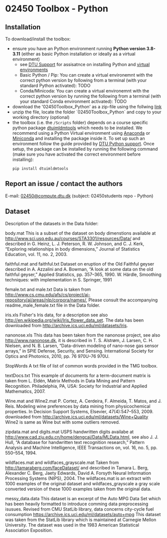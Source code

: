 # 02450 Toolbox - Python

## Installation
To download/install the toolbox:

* ensure you have an Python environment running **Python version 3.8-3.11** (either as basic Python installation or ideally as a virtual environment)
  - see [DTU Support](https://pythonsupport.dtu.dk/) for assisatnce on installing Python and [virtual environments](https://pythonsupport.dtu.dk/python/environments.html#python-environments)
  - Basic Python / Pip: You can create a virtual environemnt with the correct python version by following from a terminal (with your standard Python activated): TODO
  - Conda/Minicoda: You can create a virtual environemnt with the correct python version by running the following from a terminal (with your standard Conda environment activated): TODO  
*  download the '02450Toolbox_Python' as a zip-file using the follwing [link](
https://lab.compute.dtu.dk/02450/02450students/-/archive/main/02450students-main.zip?path=exercises/02450Toolbox_Python)
* unzip the file, locate the folder ´02450Toolbox_Python´ and copy to your working directory (optional)
* the toolbox (i.e. the `/Scripts` folder) depends on a course specific python package [dtuimldmtools](https://pypi.org/project/dtuimldmtools/) which needs to be installed. We recommend using a Python Virtual environment using [Anaconda](https://www.anaconda.com/download/) or [Miniconda](https://docs.conda.io/projects/miniconda/en/latest/miniconda-install.html) and installing the package inside it. To set up such an environment follow the guide provided by [DTU Python support](https://pythonsupport.dtu.dk/python/install-conda.html). Once setup, the package can be installed by running the following command (make sure you have activated the correct environment before installing):
  ```
  pip install dtuimldmtools
  ```

## Report an issue / contact the authors
E-mail: 02450@compute.dtu.dk (subject: 02450students repo - Python)

## Dataset
Description of the datasets in the Data folder:

body.mat
This is a subset of the dataset on body dimenstions available at http://www.sci.usq.edu.au/courses/STA3301/resources/Data/ 
and described in 
G. Heinz, L. J. Peterson, R. W. Johnson, and C. J. Kerk, “Exploring relationships in body dimensions,” Journal of Statistics Education, vol. 11, no. 2, 2003.

faithful.mat and faithful.txt
Dataset on eruption of the Old Faithful geyser described in
A. Azzalini and A. Bowman, “A look at some data on the old faithful geyser,” Applied Statistics, pp. 357–365, 1990.
W. Härdle, Smoothing techniques: with implementation in S. Springer, 1991

female.txt and male.txt
Data is taken from http://www.cs.cmu.edu/afs/cs/project/ai-repository/ai/areas/nlp/corpora/names/,
Please consult the accompanying readme_male_female.txt file in the Data folder.

iris.xls
Fisher's Iris data, for a description see also http://en.wikipedia.org/wiki/Iris_flower_data_set. The data has been downloaded from http://archive.ics.uci.edu/ml/datasets/Iris.

nanonose.xls
This data has been taken from the nanonose project, see also http://www.nanonose.dk, it is described in 
T. S. Alstrøm, J. Larsen, C. H. Nielsen, and N. B. Larsen, “Data-driven modeling of nano-nose gas sensor arrays,” in SPIE Defense, Security, and Sensing. International Society for Optics and Photonics, 2010, pp. 76 970U–76 970U.

StopWords
A txt file of list of common words provided in the TMG toolbox.

textDocs.txt
This example of documents for a term-document matrix is taken from 
L. Eldén, Matrix Methods in Data Mining and Pattern Recognition. Philadelphia, PA, USA: Society for Industrial and Applied Mathematics, 2007.

Wine.mat and Wine2.mat
P. Cortez, A. Cerdeira, F. Almeida, T. Matos, and J. Reis. Modeling wine preferences by data mining from physicochemical properties. In Decision Support Systems, Elsevier, 47(4):547–553, 2009.
downloaded from http://archive.ics.uci.edu/ml/datasets/Wine+Quality
Wine2 is same as Wine but with some outliers removed.

zipdata.mat and digits.mat
USPS handwritten digits availabe at http://www.cad.zju.edu.cn/home/dengcai/Data/MLData.html, see also
J. J. Hull, “A database for handwritten text recognition research,” Pattern Analysis and Machine Intelligence, IEEE Transactions on, vol. 16, no. 5, pp. 550–554,
1994.

wildfaces.mat and wildfaces_grayscale.mat
Taken from http://tamaraberg.com/faceDataset/ and described in Tamara L. Berg, Alexander C. Berg, Jaety Edwards, David A. Forsyth 
Neural Information Processing Systems (NIPS), 2004. 
The wildfaces.mat is an extract with 1000 examples of the original dataset and wildfaces_grayscale a gray scale converted version of these 1000 examples taken from the original data.

messy_data.data
This dataset is an excerpt of the Auto MPG Data Set which has been heavily formatted to introduce comming data preprocessing isusues.
Revised from CMU StatLib library, data concerns city-cycle fuel consumption https://archive.ics.uci.edu/ml/datasets/auto+mpg 
This dataset was taken from the StatLib library which is maintained at Carnegie Mellon University. The dataset was used in the 1983 American Statistical Association Exposition.
